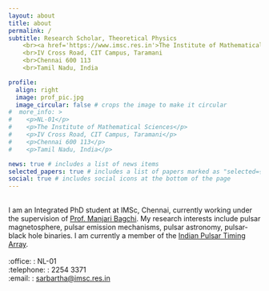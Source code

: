 ```yaml
---
layout: about
title: about
permalink: /
subtitle: Research Scholar, Theoretical Physics
    <br><a href='https://www.imsc.res.in'>The Institute of Mathematical Sciences</a>
    <br>IV Cross Road, CIT Campus, Taramani
    <br>Chennai 600 113
    <br>Tamil Nadu, India

profile:
  align: right
  image: prof_pic.jpg
  image_circular: false # crops the image to make it circular
#  more_info: >
#    <p>NL-01</p>
#    <p>The Institute of Mathematical Sciences</p>
#    <p>IV Cross Road, CIT Campus, Taramani</p>
#    <p>Chennai 600 113</p>
#    <p>Tamil Nadu, India</p>

news: true # includes a list of news items
selected_papers: true # includes a list of papers marked as "selected={true}"
social: true # includes social icons at the bottom of the page
---
```


<br>
I am an Integrated PhD student at IMSc, Chennai, currently working under the supervision of <a href='https://www.imsc.res.in/~manjari/'>Prof. Manjari Bagchi</a>. My research interests include pulsar magnetosphere, pulsar emission mechanisms, pulsar astronomy, pulsar-black hole binaries. I am currently a member of the <a href='https://inpta.iitr.ac.in/'>Indian Pulsar Timing Array</a>.
<br>
<br>   :office: : NL-01
<br>   :telephone: : 2254 3371
<br>   :email: : <a href='mailto:sarbartha@imsc.res.in'>sarbartha@imsc.res.in</a>

